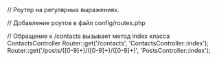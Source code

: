 // Роутер на регулярных выражениях.

// Добавление роутов в файл config/routes.php

// Обращение к /contacts вызывает метод index класса ContactsController
Router::get('/contacts', 'ContactsController::index'); 
Router::get('/posts/([0-9]+)/([0-9]+)/([0-9]+)', 'PostsController::index');
